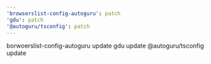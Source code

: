```yaml
---
'browserslist-config-autoguru': patch
'gdu': patch
'@autoguru/tsconfig': patch
---
```


borwoerslist-config-autoguru update
gdu update
@autoguru/tsconfig update
